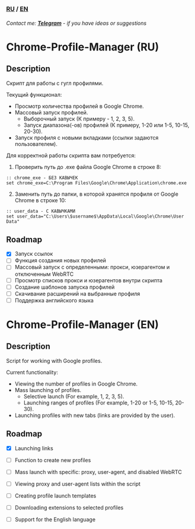 ### **[RU](#Tittle_RU) / [EN](#Tittle_EN)**
###### Contact me: **[Telegram](https://t.me/pikanion)** - if you have ideas or suggestions

# <a id="Tittle_RU">Chrome-Profile-Manager (RU)</a>
## Description
Скрипт для работы с гугл профилями. 

Текущий функционал:
- Просмотр количества профилей в Google Chrome.
- Массовый запуск профилей.
   - Выборочный запуск (К примеру - 1, 2, 3, 5).
   - Запуск диапазона(-ов) профилей (К примеру, 1-20 или 1-5, 10-15, 20-30).
- Запуск профиля с новыми вкладками (ссылки задаются пользователем).   

Для корректной работы скрипта вам потребуется:
1. Проверить путь до .exe файла Google Chrome в строке 8:
``` Batch
:: chrome_exe - БЕЗ КАВЫЧЕК
set chrome_exe=C:\Program Files\Google\Chrome\Application\chrome.exe
```
2. Заменить путь до папки, в которой хранятся профиля от Google Chrome в строке 10: 
```
:: user_data - С КАВЫЧКАМИ
set user_data="C:\Users\$username$\AppData\Local\Google\Chrome\User Data"
```


## Roadmap
- [x] Запуск ссылок
- [ ] Функция создания новых профилей
- [ ] Массовый запуск с определенными: прокси, юзерагентом и отключенным WebRTC
- [ ] Просмотр списков прокси и юзерагентов внутри скрипта
- [ ] Создание шаблонов запуска профилей
- [ ] Скачивание расширений на выбранные профиля
- [ ] Поддержка английского языка

# <a id="Tittle_EN">Chrome-Profile-Manager (EN)</a>
## Description
Script for working with Google profiles.

Current functionality:
- Viewing the number of profiles in Google Chrome.
- Mass launching of profiles.
    - Selective launch (For example, 1, 2, 3, 5).
    - Launching ranges of profiles (For example, 1-20 or 1-5, 10-15, 20-30).
- Launching profiles with new tabs (links are provided by the user).

## Roadmap
- [x] Launching links
- [ ] Function to create new profiles
- [ ] Mass launch with specific: proxy, user-agent, and disabled WebRTC
- [ ] Viewing proxy and user-agent lists within the script
- [ ] Creating profile launch templates
- [ ] Downloading extensions to selected profiles
- [ ] Support for the English language


